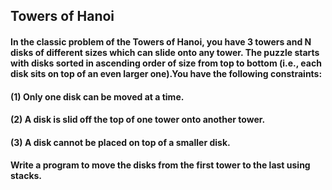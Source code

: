 ## Towers of Hanoi

#### In the classic problem of the Towers of Hanoi, you have 3 towers and N disks of different sizes which can slide onto any tower. The puzzle starts with disks sorted in ascending order of size from top to bottom (i.e., each disk sits on top of an even larger one).You have the following constraints:

#### (1) Only one disk can be moved at a time.
#### (2) A disk is slid off the top of one tower onto another tower.
#### (3) A disk cannot be placed on top of a smaller disk.
#### Write a program to move the disks from the first tower to the last using stacks.
